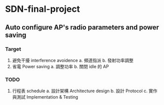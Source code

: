# SDN-final-project

## Auto configure AP's radio parameters and power saving

### Target
1. 避免干擾 interference avoidence
    a. 頻道指派
    b. 發射功率調整
2. 省電 Power saving
    a. 調整功率
    b. 關閉 idle 的 AP

### TODO
1. 行程表 schedule
    a. 設計架構 Architecture design
    b. 設計 Protocol
    c. 實作與測試 Implementation & Testing
